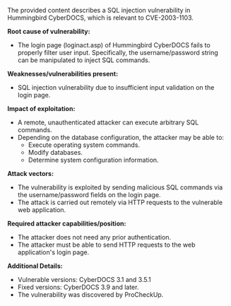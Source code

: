 The provided content describes a SQL injection vulnerability in Hummingbird CyberDOCS, which is relevant to CVE-2003-1103.

**Root cause of vulnerability:**
- The login page (loginact.asp) of Hummingbird CyberDOCS fails to properly filter user input. Specifically, the username/password string can be manipulated to inject SQL commands.

**Weaknesses/vulnerabilities present:**
- SQL injection vulnerability due to insufficient input validation on the login page.

**Impact of exploitation:**
- A remote, unauthenticated attacker can execute arbitrary SQL commands.
- Depending on the database configuration, the attacker may be able to:
  - Execute operating system commands.
  - Modify databases.
  - Determine system configuration information.

**Attack vectors:**
- The vulnerability is exploited by sending malicious SQL commands via the username/password fields on the login page.
- The attack is carried out remotely via HTTP requests to the vulnerable web application.

**Required attacker capabilities/position:**
- The attacker does not need any prior authentication.
- The attacker must be able to send HTTP requests to the web application's login page.

**Additional Details:**
- Vulnerable versions: CyberDOCS 3.1 and 3.5.1
- Fixed versions: CyberDOCS 3.9 and later.
- The vulnerability was discovered by ProCheckUp.